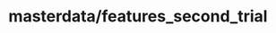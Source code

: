 ---  
schema: LoanAmount Education_Not_Graduate Credit_History Married_Yes ApplicantIncome Loan_Status_Y Self_Employed_Yes Dependents_3+ Property_Area_Semiurban Dependents_1 Property_Area_Urban Loan_Amount_Term CoapplicantIncome Dependents_2  
title: masterdata/features_second_trial  
organization: Lab  
notes: Used in 3 lineage(s)  
resources:  
  - name: masterdata/features_second_trial 
    url: file:/Users/kensu/Customers/Kensu/LoanApproval/LAB/masterdata/features_second_trial 
    format : CSV  
license: None  
category:
  - Loan Acceptance Product  
maintainer: User  
maintainer_email: UserMail  
---